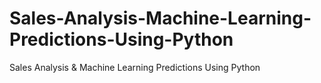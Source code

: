 # Sales-Analysis-Machine-Learning-Predictions-Using-Python
Sales Analysis &amp; Machine Learning Predictions Using Python
